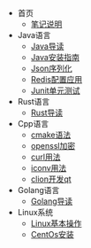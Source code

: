 * 首页
  * [笔记说明](/README.md)
* Java语言
  * [Java导读](/lang/java/README.md)
  * [Java安装指南](/lang/java/Java安装指南.md)
  * [Json序列化](/lang/java/Json序列化.md)
  * [Redis配置应用](lang/java/Redis配置应用.md)
  * [Junit单元测试](lang/java/Junit单元测试.md)
* Rust语言
  * [Rust导读](/lang/rust/README.md)
* Cpp语言
  * [cmake语法](lang/cpp/cmake语法.md)
  * [openssl加密](lang/cpp/openssl加密.md)
  * [curl用法](lang/cpp/curl用法.md)
  * [iconv用法](lang/cpp/iconv用法.md)
  * [clion开发qt](lang/cpp/clion开发qt.md)
* Golang语言
  * [Golang导读](/lang/golang/README.md)
* Linux系统
  * [Linux基本操作](/linux/README.md)
  * [CentOs安装](/linux/centos-install.md)

